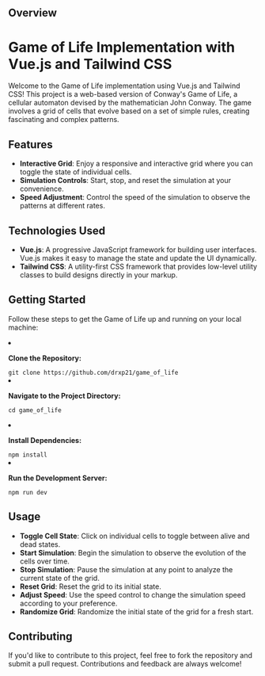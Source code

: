 <h2>Overview</h2>
<h1>Game of Life Implementation with Vue.js and Tailwind CSS</h1>
<p>Welcome to the Game of Life implementation using Vue.js and Tailwind CSS! This project is a web-based version of Conway's Game of Life, a cellular automaton devised by the mathematician John Conway. The game involves a grid of cells that evolve based on a set of simple rules, creating fascinating and complex patterns.</p>
<h2>Features</h2>
<ul><li><strong>Interactive Grid</strong>: Enjoy a responsive and interactive grid where you can toggle the state of individual cells.</li><li><strong>Simulation Controls</strong>: Start, stop, and reset the simulation at your convenience.</li><li><strong>Speed Adjustment</strong>: Control the speed of the simulation to observe the patterns at different rates.</li></ul>
<h2>Technologies Used</h2>
<ul><li><strong>Vue.js</strong>: A progressive JavaScript framework for building user interfaces. Vue.js makes it easy to manage the state and update the UI dynamically.</li><li><strong>Tailwind CSS</strong>: A utility-first CSS framework that provides low-level utility classes to build designs directly in your markup.</li></ul>
<h2>Getting Started</h2>
<p>Follow these steps to get the Game of Life up and running on your local machine:</p>
<li><p><strong>Clone the Repository:</strong></p></li>
<code>git clone https://github.com/drxp21/game_of_life</code>
<li><p><strong>Navigate to the Project Directory:

</strong></p></li>
<code>cd game_of_life</code>
<li><p><strong>Install Dependencies:</strong></p></li>
<code>npm install</code>
<li><p><strong>Run the Development Server:</strong></p></li>
<code>npm run dev</code>
<h2>Usage</h2>
<ul><li><strong>Toggle Cell State</strong>: Click on individual cells to toggle between alive and dead states.</li><li><strong>Start Simulation</strong>: Begin the simulation to observe the evolution of the cells over time.</li><li><strong>Stop Simulation</strong>: Pause the simulation at any point to analyze the current state of the grid.</li><li><strong>Reset Grid</strong>: Reset the grid to its initial state.</li><li><strong>Adjust Speed</strong>: Use the speed control to change the simulation speed according to your preference.</li><li><strong>Randomize Grid</strong>: Randomize the initial state of the grid for a fresh start.</li></ul>
<h2>Contributing</h2>
<p>If you'd like to contribute to this project, feel free to fork the repository and submit a pull request. Contributions and feedback are always welcome!</p>



